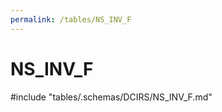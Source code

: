 ```yaml
---
permalink: /tables/NS_INV_F
---
```

# NS_INV_F

<!-- ATTENTION : Ne pas supprimer ou modifier la ligne ci-dessous -->
#include "tables/.schemas/DCIRS/NS_INV_F.md"
<!-- ATTENTION : Ne pas supprimer ou modifier la ligne ci-dessus -->
